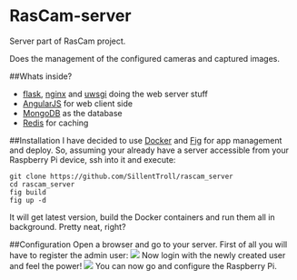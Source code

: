 # RasCam-server
Server part of RasCam project. 

Does the management of the configured cameras and captured images.

##Whats inside?
 - [flask](http://flask.pocoo.org), [nginx](http://nginx.org) and [uwsgi](http://uwsgi-docs.readthedocs.org/en/latest/) doing the web server stuff
 - [AngularJS](https://angularjs.org) for web client side
 - [MongoDB](https://www.mongodb.com) as the database
 - [Redis](http://redis.io) for caching

##Installation
I have decided to use [Docker](https://www.docker.com) and [Fig](http://www.fig.sh) for app management and deploy.
So, assuming your already have a server accessible from your Raspberry Pi device, ssh into it and execute:
```
git clone https://github.com/SillentTroll/rascam_server
cd rascam_server
fig build
fig up -d
```
It will get latest version, build the Docker containers and run them all in background. Pretty neat, right?

##Configuration
Open a browser and go to your server. 
First of all you will have to register the admin user:
![](https://raw.githubusercontent.com/SillentTroll/rascam_server/master/images/first_config.png)
Now login with the newly created user and feel the power!
![](https://raw.githubusercontent.com/SillentTroll/rascam_server/master/images/login.png)
You can now go and configure the Raspberry Pi.
